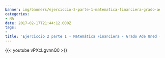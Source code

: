 ```yaml
---
banner: img/banners/ejerciccio-2-parte-1-matematica-financiera-grado-ade-uned-examen-febrero-2017-primera-semana.jpg
categories:
- NA
date: 2017-02-17T21:44:12.000Z
tags:
- 
title: 'Ejerciccio 2 parte 1 - Matemática Financiera - Grado Ade Uned - Exámen Febrero 2017 primera semana'
---
```




{{< youtube vPXcLgvnnQ0 >}}
